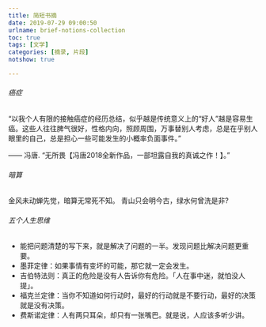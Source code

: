 ```yaml
---
title: 简短书摘
date: 2019-07-29 09:00:50
urlname: brief-notions-collection
toc: true
tags: [文学]
categories: [摘录, 片段]
notshow: true

---
```


###### 癌症

“以我个人有限的接触癌症的经历总结，似乎越是传统意义上的“好人”越是容易生癌。这些人往往脾气很好，性格内向，照顾周围，万事替别人考虑，总是在乎别人眼里的自己，总是担心一些可能发生的小概率负面事件。”

—— 冯唐. “无所畏【冯唐2018全新作品，一部坦露自我的真诚之作！】。” 

<!-- more -->

###### 暗算

金风未动蝉先觉，暗算无常死不知。
青山只会明今古，绿水何曾洗是非?

###### 五个人生思维

- 能把问题清楚的写下来，就是解决了问题的一半。发现问题比解决问题更重要。
- 墨菲定律：如果事情有变坏的可能，那它就一定会发生。
- 吉伯特法则：真正的危险是没有人告诉你有危险。「人在事中迷，就怕没人提」。
- 福克兰定律：当你不知道如何行动时，最好的行动就是不要行动，最好的决策就是没有决策。
- 费斯诺定律：人有两只耳朵，却只有一张嘴巴。就是说，人应该多听少讲。
